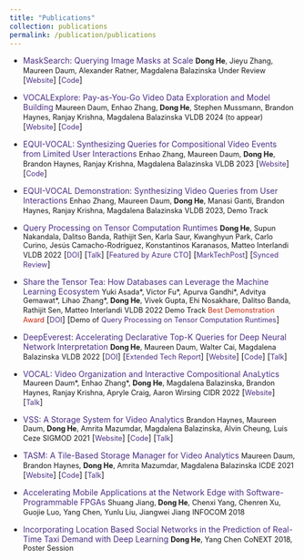 ```yaml
---
title: "Publications"
collection: publications
permalink: /publication/publications
---
```


- <a href="https://arxiv.org/pdf/2305.02375.pdf" style="color: #4B2E83; text-decoration: none;">MaskSearch: Querying Image Masks at Scale</a>
<span style="font-size:90%"><b>Dong He</b>, Jieyu Zhang, Maureen Daum, Alexander Ratner, Magdalena Balazinska</span>
<span style="font-size:90%">Under Review</span>
[<a href="https://db.cs.washington.edu/projects/neuralartifactdb/" style="font-size:90%; color: #4B2E83; text-decoration: none;">Website</a>] [<a href="https://github.com/uwdb/MaskSearch" style="font-size:90%; color: #4B2E83; text-decoration: none;"></i>Code</a>]

- <a href="https://www.vldb.org/pvldb/vol16/p4188-daum.pdf" style="color: #4B2E83; text-decoration: none;">VOCALExplore: Pay-as-You-Go Video Data Exploration and Model Building</a>
<span style="font-size:90%">Maureen Daum, Enhao Zhang, <b>Dong He</b>, Stephen Mussmann, Brandon Haynes, Ranjay Krishna, Magdalena Balazinska</span>
<span style="font-size:90%">VLDB 2024 (to appear)</span>
[<a href="https://db.cs.washington.edu/projects/visualworld/" style="font-size:90%; color: #4B2E83; text-decoration: none;">Website</a>] [<a href="https://github.com/uwdb/VOCALExplore" style="font-size:90%; color: #4B2E83; text-decoration: none;">Code</a>]

- <a href="https://www.vldb.org/pvldb/vol16/p2714-zhang.pdf" style="color: #4B2E83; text-decoration: none;">EQUI-VOCAL: Synthesizing Queries for Compositional Video Events from Limited User Interactions</a>
<span style="font-size:90%">Enhao Zhang, Maureen Daum, <b>Dong He</b>, Brandon Haynes, Ranjay Krishna, Magdalena Balazinska</span>
<span style="font-size:90%">VLDB 2023</span>
[<a href="https://db.cs.washington.edu/projects/visualworld/" style="font-size:90%; color: #4B2E83; text-decoration: none;">Website</a>] [<a href="https://github.com/uwdb/EQUI-VOCAL" style="font-size:90%; color: #4B2E83; text-decoration: none;">Code</a>]

- <a href="https://www.vldb.org/pvldb/vol16/p3978-zhang.pdf" style="color: #4B2E83; text-decoration: none;">EQUI-VOCAL Demonstration: Synthesizing Video Queries from User Interactions</a>
<span style="font-size:90%">Enhao Zhang, Maureen Daum, <b>Dong He</b>, Manasi Ganti, Brandon Haynes, Ranjay Krishna, Magdalena Balazinska</span>
<span style="font-size:90%">VLDB 2023, Demo Track</span>

- <a href="https://www.vldb.org/pvldb/vol15/p2811-he.pdf" style="color: #4B2E83; text-decoration: none;">Query Processing on Tensor Computation Runtimes</a>
<span style="font-size:90%"><b>Dong He</b>, Supun Nakandala, Dalitso Banda, Rathijit Sen, Karla Saur, Kwanghyun Park, Carlo Curino, Jesús Camacho-Rodríguez, Konstantinos Karanasos, Matteo Interlandi</span>
<span style="font-size:90%">VLDB 2022</span>
[<a href="https://doi.org/10.14778/3551793.3551833" style="font-size:90%; color: #4B2E83; text-decoration: none;">DOI</a>] [<a href="https://youtu.be/BtRSzbJKzgk" style="font-size:90%; color: #4B2E83; text-decoration: none;">Talk</a>] [<a href="https://youtu.be/sgIBC3yWa-M?si=DSuiL4p6z0xSlUMM&t=1185" style="font-size:90%; color: #4B2E83; text-decoration: none;">Featured by Azure CTO</a>] [<a href="https://www.marktechpost.com/2022/03/13/researchers-from-the-university-of-washington-and-uc-san-diego-introduce-tensor-query-processor-tqp-with-tensor-computation-runtimes-for-query-processing-20x-speedup/" style="font-size:90%; color: #4B2E83; text-decoration: none;">MarkTechPost</a>] [<a href="https://medium.com/syncedreview/meet-tqp-the-first-query-processor-to-run-on-tensor-computation-runtimes-delivers-up-to-20x-7d1f09d3b9f8" style="font-size:90%; color: #4B2E83; text-decoration: none;">Synced Review</a>]

- <a href="https://www.vldb.org/pvldb/vol15/p3598-interlandi.pdf" style="color: #4B2E83; text-decoration: none;">Share the Tensor Tea: How Databases can Leverage the Machine Learning Ecosystem</a>
<span style="font-size:90%">Yuki Asada*, Victor Fu*, Apurva Gandhi*, Advitya Gemawat*, Lihao Zhang*, <b>Dong He</b>, Vivek Gupta, Ehi Nosakhare, Dalitso Banda, Rathijit Sen, Matteo Interlandi</span>
<span style="font-size:90%">VLDB 2022 Demo Track</span> <span style="font-size:90%; color: #C3270B;">Best Demonstration Award</span>
[<a href="https://doi.org/10.14778/3554821.3554853" style="font-size:90%; color: #4B2E83; text-decoration: none;">DOI</a>] [<span style="font-size:90%">Demo of</span> <a href="https://www.vldb.org/pvldb/vol15/p2811-he.pdf" style="font-size: 90%; color: #4B2E83; text-decoration: none;">Query Processing on Tensor Computation Runtimes</a>]

- <a href="https://www.vldb.org/pvldb/vol15/p98-he.pdf" style="color: #4B2E83; text-decoration: none;">DeepEverest: Accelerating Declarative Top-K Queries for Deep Neural Network Interpretation</a>
<span style="font-size:90%"><b>Dong He</b>, Maureen Daum, Walter Cai, Magdalena Balazinska</span>
<span style="font-size:90%">VLDB 2022</span>
[<a href="https://doi.org/10.14778/3485450.3485460" style="font-size:90%; color: #4B2E83; text-decoration: none;">DOI</a>] [<a href="https://arxiv.org/abs/2104.02234" style="font-size:90%; color: #4B2E83; text-decoration: none;">Extended Tech Report</a>] [<a href="https://db.cs.washington.edu/projects/deepeverest/" style="font-size:90%; color: #4B2E83; text-decoration: none;">Website</a>] [<a href="https://github.com/uwdb/deepeverest" style="font-size:90%; color: #4B2E83; text-decoration: none;">Code</a>] [<a href="https://youtu.be/YAANPB32zX0" style="font-size:90%; color: #4B2E83; text-decoration: none;">Talk</a>]

- <a href="http://cidrdb.org/cidr2022/papers/p41-daum.pdf" style="color: #4B2E83; text-decoration: none;">VOCAL: Video Organization and Interactive Compositional AnaLytics</a>
<span style="font-size:90%">Maureen Daum*, Enhao Zhang*, <b>Dong He</b>, Magdalena Balazinska, Brandon Haynes, Ranjay Krishna, Apryle Craig, Aaron Wirsing</span>
<span style="font-size:90%">CIDR 2022</span>
[<a href="https://db.cs.washington.edu/projects/visualworld/" style="font-size:90%; color: #4B2E83; text-decoration: none;">Website</a>] [<a href="https://youtu.be/b3WXC5zlyBA" style="font-size:90%; color: #4B2E83; text-decoration: none;">Talk</a>]

- <a href="https://db.cs.washington.edu/projects/visualworld/vss.pdf" style="color: #4B2E83; text-decoration: none;">VSS: A Storage System for Video Analytics</a>
<span style="font-size:90%">Brandon Haynes, Maureen Daum, <b>Dong He</b>, Amrita Mazumdar, Magdalena Balazinska, Alvin Cheung, Luis Ceze</span>
<span style="font-size:90%">SIGMOD 2021</span>
[<a href="https://db.cs.washington.edu/projects/visualworld/" style="font-size:90%; color: #4B2E83; text-decoration: none;">Website</a>] [<a href="https://github.com/uwdb/vss" style="font-size:90%; color: #4B2E83; text-decoration: none;">Code</a>] [<a href="https://dl.acm.org/doi/abs/10.1145/3448016.3459242" style="font-size:90%; color: #4B2E83; text-decoration: none;">Talk</a>]

- <a href="https://db.cs.washington.edu/projects/visualworld/tasm.pdf" style="color: #4B2E83; text-decoration: none;">TASM: A Tile-Based Storage Manager for Video Analytics</a>
<span style="font-size:90%">Maureen Daum, Brandon Haynes, <b>Dong He</b>, Amrita Mazumdar, Magdalena Balazinska</span>
<span style="font-size:90%">ICDE 2021</span>
[<a href="https://db.cs.washington.edu/projects/visualworld/" style="font-size:90%; color: #4B2E83; text-decoration: none;">Website</a>] [<a href="https://github.com/uwdb/tasm" style="font-size:90%; color: #4B2E83; text-decoration: none;">Code</a>] [<a href="https://youtu.be/j8mvXSWXzws" style="font-size:90%; color: #4B2E83; text-decoration: none;">Talk</a>]

- <a href="https://dongheuw.github.io/files/edgefpga-infocom18.pdf" style="color: #4B2E83; text-decoration: none;">Accelerating Mobile Applications at the Network Edge with Software-Programmable FPGAs</a>
<span style="font-size:90%">Shuang Jiang, <b>Dong He</b>, Chenxi Yang, Chenren Xu, Guojie Luo, Yang Chen, Yunlu Liu, Jiangwei Jiang</span>
<span style="font-size:90%">INFOCOM 2018</span>

- <a href="https://dongheuw.github.io/files/taxi-conext18.pdf" style="color: #4B2E83; text-decoration: none;">Incorporating Location Based Social Networks in the Prediction of Real-Time Taxi Demand with Deep Learning</a>
<span style="font-size:90%"><b>Dong He</b>, Yang Chen</span>
<span style="font-size:90%">CoNEXT 2018, Poster Session</span>
